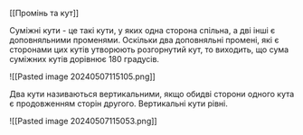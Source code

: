 
[[Промінь та кут]]

Суміжні кути - це такі кути, у яких одна сторона спільна, а дві інші є доповняльними променями. Оскільки два доповняльні промені, які є сторонами цих кутів утворюють розгорнутий кут, то виходить, що сума суміжних кутів дорівнює 180 градусів.

![[Pasted image 20240507115105.png]]

Два кути називаються вертикальними, якщо обидві сторони одного кута є продовженням сторін другого. Вертикальні кути рівні.

![[Pasted image 20240507115053.png]]